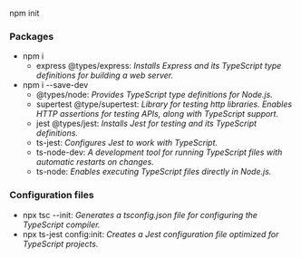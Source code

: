 npm init

### Packages

- npm i
  - express @types/express: _Installs Express and its TypeScript type definitions for building a web server._
- npm i --save-dev
  - @types/node: _Provides TypeScript type definitions for Node.js._
  - supertest @type/supertest: _Library for testing http libraries. Enables HTTP assertions for testing APIs, along with TypeScript support._
  - jest @types/jest: _Installs Jest for testing and its TypeScript definitions._
  - ts-jest: _Configures Jest to work with TypeScript._
  - ts-node-dev: _A development tool for running TypeScript files with automatic restarts on changes._
  - ts-node: _Enables executing TypeScript files directly in Node.js._

### Configuration files

- npx tsc --init: _Generates a tsconfig.json file for configuring the TypeScript compiler._
- npx ts-jest config:init: _Creates a Jest configuration file optimized for TypeScript projects._
